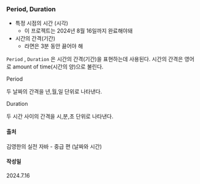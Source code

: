 ### Period, Duration

- 특정 시점의 시간 (시각)
    - 이 프로젝트는 2024년 8월 16일까지 완료해야돼
- 시간의 간격(기간)
    - 라면은 3분 동안 끓어야 해

`Period` , `Duration` 은 시간의 간격(기간)을 표현하는데 사용된다. 시간의 간격은 영어로 amount of time(시간의 양)으로 불린다.

Period

두 날짜의 간격을 년,월,일 단위로 나타낸다.

Duration

두 시간 사이의 간격을 시,분,초 단위로 나타낸다.

#### 출처
김영한의 실전 자바 - 중급 편 (날짜와 시간)

#### 작성일
2024.7.16